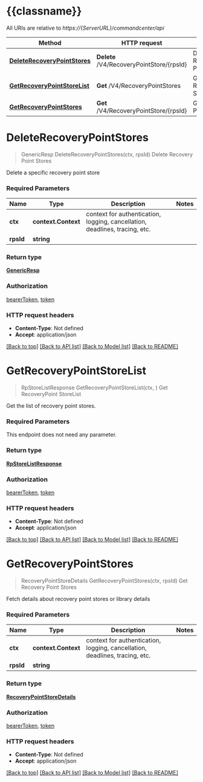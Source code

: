 # {{classname}}

All URIs are relative to *https://{ServerURL}/commandcenter/api*

Method | HTTP request | Description
------------- | ------------- | -------------
[**DeleteRecoveryPointStores**](RecoveryPointStoresApi.md#DeleteRecoveryPointStores) | **Delete** /V4/RecoveryPointStore/{rpsId} | Delete Recovery Point Stores
[**GetRecoveryPointStoreList**](RecoveryPointStoresApi.md#GetRecoveryPointStoreList) | **Get** /V4/RecoveryPointStores | Get RecoveryPoint StoreList
[**GetRecoveryPointStores**](RecoveryPointStoresApi.md#GetRecoveryPointStores) | **Get** /V4/RecoveryPointStore/{rpsId} | Get Recovery Point Stores

# **DeleteRecoveryPointStores**
> GenericResp DeleteRecoveryPointStores(ctx, rpsId)
Delete Recovery Point Stores

Delete a specific recovery point store

### Required Parameters

Name | Type | Description  | Notes
------------- | ------------- | ------------- | -------------
 **ctx** | **context.Context** | context for authentication, logging, cancellation, deadlines, tracing, etc.
  **rpsId** | **string**|  | 

### Return type

[**GenericResp**](GenericResp.md)

### Authorization

[bearerToken](../README.md#bearerToken), [token](../README.md#token)

### HTTP request headers

 - **Content-Type**: Not defined
 - **Accept**: application/json

[[Back to top]](#) [[Back to API list]](../README.md#documentation-for-api-endpoints) [[Back to Model list]](../README.md#documentation-for-models) [[Back to README]](../README.md)

# **GetRecoveryPointStoreList**
> RpStoreListResponse GetRecoveryPointStoreList(ctx, )
Get RecoveryPoint StoreList

Get the list of recovery point stores.

### Required Parameters
This endpoint does not need any parameter.

### Return type

[**RpStoreListResponse**](RPStoreListResponse.md)

### Authorization

[bearerToken](../README.md#bearerToken), [token](../README.md#token)

### HTTP request headers

 - **Content-Type**: Not defined
 - **Accept**: application/json

[[Back to top]](#) [[Back to API list]](../README.md#documentation-for-api-endpoints) [[Back to Model list]](../README.md#documentation-for-models) [[Back to README]](../README.md)

# **GetRecoveryPointStores**
> RecoveryPointStoreDetails GetRecoveryPointStores(ctx, rpsId)
Get Recovery Point Stores

Fetch details about recovery point stores or library details

### Required Parameters

Name | Type | Description  | Notes
------------- | ------------- | ------------- | -------------
 **ctx** | **context.Context** | context for authentication, logging, cancellation, deadlines, tracing, etc.
  **rpsId** | **string**|  | 

### Return type

[**RecoveryPointStoreDetails**](RecoveryPointStoreDetails.md)

### Authorization

[bearerToken](../README.md#bearerToken), [token](../README.md#token)

### HTTP request headers

 - **Content-Type**: Not defined
 - **Accept**: application/json

[[Back to top]](#) [[Back to API list]](../README.md#documentation-for-api-endpoints) [[Back to Model list]](../README.md#documentation-for-models) [[Back to README]](../README.md)

